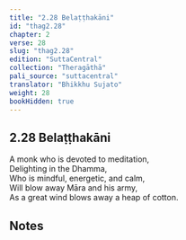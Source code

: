 ```yaml
---
title: "2.28 Belaṭṭhakāni"
id: "thag2.28"
chapter: 2
verse: 28
slug: "thag2.28"
edition: "SuttaCentral"
collection: "Theragāthā"
pali_source: "suttacentral"
translator: "Bhikkhu Sujato"
weight: 28
bookHidden: true
---
```


## 2.28 Belaṭṭhakāni  

A monk who is devoted to meditation,  
Delighting in the Dhamma,  
Who is mindful, energetic, and calm,  
Will blow away Māra and his army,  
As a great wind blows away a heap of cotton.

## Notes